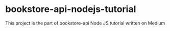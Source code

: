 # bookstore-api-nodejs-tutorial
This project is the part of bookstore-api Node JS tutorial written on Medium 
